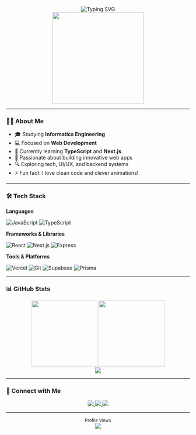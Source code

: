 <!-- README.md -->

<div align="center">
  <img src="https://readme-typing-svg.demolab.com?font=Fira+Code&pause=1000&color=06DF9B&center=true&width=435&lines=Hi!+I'm+Elvien+%F0%9F%91%8B%F0%9F%8F%BB" alt="Typing SVG" />
</div>

<div align="center">
  <img src="https://media.giphy.com/media/qgQUggAC3Pfv687qPC/giphy.gif" width="250" />
</div>

---

### 👨‍💻 About Me

- 🎓 Studying **Informatics Engineering**
- 💻 Focused on **Web Development**
- 🌱 Currently learning **TypeScript** and **Next.js**
- 🚀 Passionate about building innovative web apps
- 🔍 Exploring tech, UI/UX, and backend systems
- ⚡ Fun fact: I love clean code and clever animations!

---

### 🛠 Tech Stack

**Languages**
  
![JavaScript](https://img.shields.io/badge/-JavaScript-F7DF1E?style=flat-square&logo=javascript&logoColor=000)
![TypeScript](https://img.shields.io/badge/-TypeScript-3178C6?style=flat-square&logo=typescript&logoColor=white)

**Frameworks & Libraries**
  
![React](https://img.shields.io/badge/-React-20232A?style=flat-square&logo=react&logoColor=61DAFB)
![Next.js](https://img.shields.io/badge/-Next.js-000?style=flat-square&logo=next.js)
![Express](https://img.shields.io/badge/-Express.js-303030?style=flat-square&logo=express&logoColor=white)

**Tools & Platforms**
  
![Vercel](https://img.shields.io/badge/-Vercel-000000?style=flat-square&logo=vercel&logoColor=white)
![Git](https://img.shields.io/badge/-Git-F05032?style=flat-square&logo=git&logoColor=white)
![Supabase](https://img.shields.io/badge/-Supabase-3ECF8E?style=flat-square&logo=supabase&logoColor=white)
![Prisma](https://img.shields.io/badge/-Prisma-2D3748?style=flat-square&logo=prisma)

---

### 📊 GitHub Stats

<div align="center">
  <img src="https://github-readme-stats.vercel.app/api?username=LVNVoid&show_icons=true&theme=tokyonight&hide_title=true&count_private=true&include_all_commits=true" height="180" />
  <img src="https://github-readme-stats.vercel.app/api/top-langs/?username=LVNVoid&layout=compact&theme=tokyonight&langs_count=8" height="180" />
</div>

<div align="center">
  <img src="https://github-readme-streak-stats.herokuapp.com/?user=LVNVoid&theme=tokyonight" />
</div>

---

### 🔗 Connect with Me

<div align="center">
  <a href="https://twitter.com/lvnap_" target="_blank">
    <img src="https://img.shields.io/badge/Twitter-1DA1F2?style=flat-square&logo=twitter&logoColor=white" />
  </a>
  <a href="https://www.instagram.com/elvien_13" target="_blank">
    <img src="https://img.shields.io/badge/Instagram-E4405F?style=flat-square&logo=instagram&logoColor=white" />
  </a>
  <a href="https://www.linkedin.com/in/elvien/" target="_blank">
    <img src="https://img.shields.io/badge/LinkedIn-0077B5?style=flat-square&logo=linkedin&logoColor=white" />
  </a>
</div>

---

<div align="center">
  <sub>Profile Views</sub><br />
  <img src="https://profile-counter.glitch.me/LVNVoid/count.svg" />
</div>
